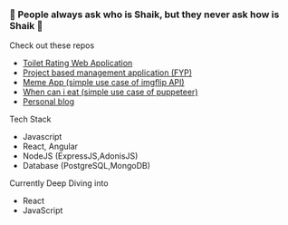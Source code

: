 ### 🤡 People always ask who is Shaik, but they never ask how is Shaik 🤡

Check out these repos 
- [Toilet Rating Web Application](https://github.com/shaikzhafir/toilet-app-backend)
- [Project based management application (FYP)](https://github.com/shaikzhafir/fyp-test)
- [Meme App (simple use case of imgflip API)](https://github.com/shaikzhafir/meme-app)
- [When can i eat (simple use case of puppeteer)](https://github.com/shaikzhafir/when-eat)
- [Personal blog](https://shaikzhafir-blog.vercel.app/)

Tech Stack
- Javascript
- React, Angular
- NodeJS (ExpressJS,AdonisJS)
- Database (PostgreSQL,MongoDB)

Currently Deep Diving into
- React 
- JavaScript

<!--
**shaikzhafir/shaikzhafir** is a ✨ _special_ ✨ repository because its `README.md` (this file) appears on your GitHub profile.

Here are some ideas to get you started:

- 🔭 I’m currently working on ...
- 🌱 I’m currently learning ...
- 👯 I’m looking to collaborate on ...
- 🤔 I’m looking for help with ...
- 💬 Ask me about ...
- 📫 How to reach me: ...
- 😄 Pronouns: ...
- ⚡ Fun fact: ...
-->

